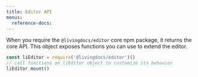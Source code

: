 ```yaml
---
title: Editor API
menus:
  reference-docs:
---
```


When you require the `@livingdocs/editor` core npm package, it returns the core API.
This object exposes functions you can use to extend the editor.

```js
const liEditor = require('@livingdocs/editor')()
// call functions on liEditor object to customize its behavior
liEditor.mount()
```

